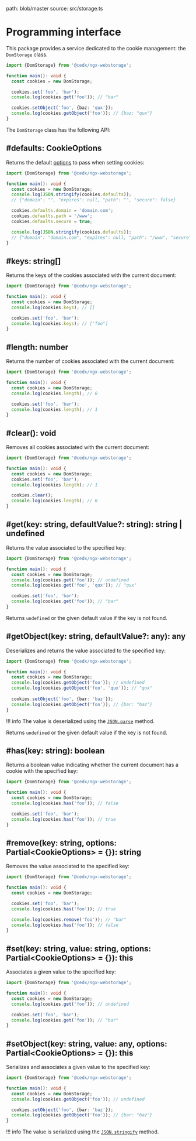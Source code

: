 path: blob/master
source: src/storage.ts

# Programming interface
This package provides a service dedicated to the cookie management: the `DomStorage` class.

```ts
import {DomStorage} from '@cedx/ngx-webstorage';

function main(): void {
  const cookies = new DomStorage;

  cookies.set('foo', 'bar');
  console.log(cookies.get('foo')); // "bar"

  cookies.setObject('foo', {baz: 'qux'});
  console.log(cookies.getObject('foo')); // {baz: "qux"}
}
```

The `DomStorage` class has the following API:

## **#defaults**: CookieOptions
Returns the default [options](options.md) to pass when setting cookies:

```ts
import {DomStorage} from '@cedx/ngx-webstorage';

function main(): void {
  const cookies = new DomStorage;
  console.log(JSON.stringify(cookies.defaults));
  // {"domain": "", "expires": null, "path": "", "secure": false}

  cookies.defaults.domain = 'domain.com';
  cookies.defaults.path = '/www';
  cookies.defaults.secure = true;

  console.log(JSON.stringify(cookies.defaults));
  // {"domain": "domain.com", "expires": null, "path": "/www", "secure": true}
}
```

## **#keys**: string[]
Returns the keys of the cookies associated with the current document:

```ts
import {DomStorage} from '@cedx/ngx-webstorage';

function main(): void {
  const cookies = new DomStorage;
  console.log(cookies.keys); // []

  cookies.set('foo', 'bar');
  console.log(cookies.keys); // ["foo"]
}
```

## **#length**: number
Returns the number of cookies associated with the current document:

```ts
import {DomStorage} from '@cedx/ngx-webstorage';

function main(): void {
  const cookies = new DomStorage;
  console.log(cookies.length); // 0

  cookies.set('foo', 'bar');
  console.log(cookies.length); // 1
}
```

## **#clear**(): void
Removes all cookies associated with the current document:

```ts
import {DomStorage} from '@cedx/ngx-webstorage';

function main(): void {
  const cookies = new DomStorage;
  cookies.set('foo', 'bar');
  console.log(cookies.length); // 1

  cookies.clear();
  console.log(cookies.length); // 0
}
```

## **#get**(key: string, defaultValue?: string): string | undefined
Returns the value associated to the specified key:

```ts
import {DomStorage} from '@cedx/ngx-webstorage';

function main(): void {
  const cookies = new DomStorage;
  console.log(cookies.get('foo')); // undefined
  console.log(cookies.get('foo', 'qux')); // "qux"

  cookies.set('foo', 'bar');
  console.log(cookies.get('foo')); // "bar"
}
```

Returns `undefined` or the given default value if the key is not found.

## **#getObject**(key: string, defaultValue?: any): any
Deserializes and returns the value associated to the specified key:

```ts
import {DomStorage} from '@cedx/ngx-webstorage';

function main(): void {
  const cookies = new DomStorage;
  console.log(cookies.getObject('foo')); // undefined
  console.log(cookies.getObject('foo', 'qux')); // "qux"
  
  cookies.setObject('foo', {bar: 'baz'});
  console.log(cookies.getObject('foo')); // {bar: "baz"}
}
```

!!! info
    The value is deserialized using the [`JSON.parse`](https://developer.mozilla.org/en-US/docs/Web/JavaScript/Reference/Global_Objects/JSON/parse) method.

Returns `undefined` or the given default value if the key is not found.

## **#has**(key: string): boolean
Returns a boolean value indicating whether the current document has a cookie with the specified key:

```ts
import {DomStorage} from '@cedx/ngx-webstorage';

function main(): void {
  const cookies = new DomStorage;
  console.log(cookies.has('foo')); // false

  cookies.set('foo', 'bar');
  console.log(cookies.has('foo')); // true
}
```

## **#remove**(key: string, options: Partial&lt;CookieOptions&gt; = {}): string
Removes the value associated to the specified key:

```ts
import {DomStorage} from '@cedx/ngx-webstorage';

function main(): void {
  const cookies = new DomStorage;

  cookies.set('foo', 'bar');
  console.log(cookies.has('foo')); // true

  console.log(cookies.remove('foo')); // "bar"
  console.log(cookies.has('foo')); // false
}
```

## **#set**(key: string, value: string, options: Partial&lt;CookieOptions&gt; = {}): this
Associates a given value to the specified key:

```ts
import {DomStorage} from '@cedx/ngx-webstorage';

function main(): void {
  const cookies = new DomStorage;
  console.log(cookies.get('foo')); // undefined

  cookies.set('foo', 'bar');
  console.log(cookies.get('foo')); // "bar"
}
```

## **#setObject**(key: string, value: any, options: Partial&lt;CookieOptions&gt; = {}): this
Serializes and associates a given value to the specified key:

```ts
import {DomStorage} from '@cedx/ngx-webstorage';

function main(): void {
  const cookies = new DomStorage;
  console.log(cookies.getObject('foo')); // undefined

  cookies.setObject('foo', {bar: 'baz'});
  console.log(cookies.getObject('foo')); // {bar: "baz"}
}
```

!!! info
    The value is serialized using the [`JSON.stringify`](https://developer.mozilla.org/en-US/docs/Web/JavaScript/Reference/Global_Objects/JSON/stringify) method.
